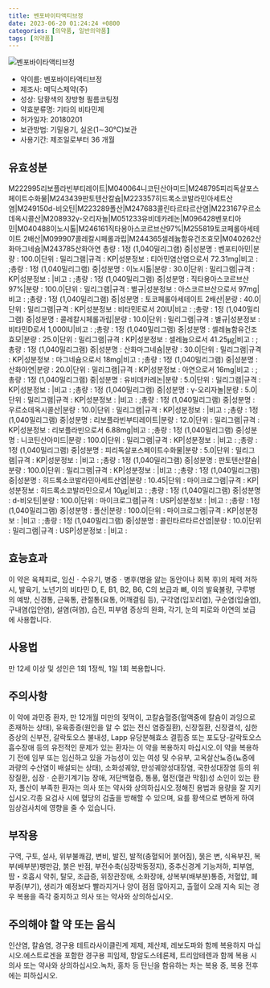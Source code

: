 ```yaml
---
title: 벤포바이타액티브정
date: 2023-06-20 01:24:24 +0800
categories: [의약품, 일반의약품]
tags: [의약품]
---
```

![벤포바이타액티브정](https://nedrug.mfds.go.kr/pbp/cmn/itemImageDownload/1NOwp2F6M_v)

- 약이름: 벤포바이타액티브정
- 제조사: 메딕스제약(주)
- 성상: 담황색의 장방형 필름코팅정
- 약효분류명: 기타의 비타민제
- 허가일자: 20180201
- 보관방법: 기밀용기, 실온(1∼30℃)보관
- 사용기간: 제조일로부터 36 개월
## 유효성분
M222995리보플라빈부티레이트|M040064니코틴산아미드|M248795피리독살포스페이트수화물|M243439판토텐산칼슘|M223357히드록소코발라민아세트산염|M249150d-비오틴|M223289폴산|M247683콜린타르타르산염|M223167우르소데옥시콜산|M208932γ-오리자놀|M051233유비데카레논|M096428벤포티아민|M040488이노시톨|M246161직타용아스코르브산97%|M255819토코페롤아세테이트 2배산|M099907콜레칼시페롤과립|M244365셀레늄함유건조효모|M040262산화마그네슘|M243785산화아연
총량 : 1정 (1,040밀리그램) 중|성분명 : 벤포티아민|분량 : 100.0|단위 : 밀리그램|규격 : KP|성분정보 : 티아민염산염으로서 72.31mg|비고 : ;총량 : 1정 (1,040밀리그램) 중|성분명 : 이노시톨|분량 : 30.0|단위 : 밀리그램|규격 : KP|성분정보 : |비고 : ;총량 : 1정 (1,040밀리그램) 중|성분명 : 직타용아스코르브산97%|분량 : 100.0|단위 : 밀리그램|규격 : 별규|성분정보 : 아스코르브산으로서 97mg|비고 : ;총량 : 1정 (1,040밀리그램) 중|성분명 : 토코페롤아세테이트 2배산|분량 : 40.0|단위 : 밀리그램|규격 : KP|성분정보 : 비타민E로서 20IU|비고 : ;총량 : 1정 (1,040밀리그램) 중|성분명 : 콜레칼시페롤과립|분량 : 10.0|단위 : 밀리그램|규격 : 별규|성분정보 : 비타민D로서 1,000IU|비고 : ;총량 : 1정 (1,040밀리그램) 중|성분명 : 셀레늄함유건조효모|분량 : 25.0|단위 : 밀리그램|규격 : KP|성분정보 : 셀레늄으로서 41.25㎍|비고 : ;총량 : 1정 (1,040밀리그램) 중|성분명 : 산화마그네슘|분량 : 30.0|단위 : 밀리그램|규격 : KP|성분정보 : 마그네슘으로서 18mg|비고 : ;총량 : 1정 (1,040밀리그램) 중|성분명 : 산화아연|분량 : 20.0|단위 : 밀리그램|규격 : KP|성분정보 : 아연으로서 16mg|비고 : ;총량 : 1정 (1,040밀리그램) 중|성분명 : 유비데카레논|분량 : 5.0|단위 : 밀리그램|규격 : KP|성분정보 : |비고 : ;총량 : 1정 (1,040밀리그램) 중|성분명 : γ-오리자놀|분량 : 5.0|단위 : 밀리그램|규격 : KP|성분정보 : |비고 : ;총량 : 1정 (1,040밀리그램) 중|성분명 : 우르소데옥시콜산|분량 : 10.0|단위 : 밀리그램|규격 : KP|성분정보 : |비고 : ;총량 : 1정 (1,040밀리그램) 중|성분명 : 리보플라빈부티레이트|분량 : 12.0|단위 : 밀리그램|규격 : KP|성분정보 : 리보플라빈으로서 6.88mg|비고 : ;총량 : 1정 (1,040밀리그램) 중|성분명 : 니코틴산아미드|분량 : 100.0|단위 : 밀리그램|규격 : KP|성분정보 : |비고 : ;총량 : 1정 (1,040밀리그램) 중|성분명 : 피리독살포스페이트수화물|분량 : 5.0|단위 : 밀리그램|규격 : KP|성분정보 : |비고 : ;총량 : 1정 (1,040밀리그램) 중|성분명 : 판토텐산칼슘|분량 : 100.0|단위 : 밀리그램|규격 : KP|성분정보 : |비고 : ;총량 : 1정 (1,040밀리그램) 중|성분명 : 히드록소코발라민아세트산염|분량 : 10.45|단위 : 마이크로그램|규격 : KP|성분정보 : 히드록소코발라민으로서 10㎍|비고 : ;총량 : 1정 (1,040밀리그램) 중|성분명 : d-비오틴|분량 : 100.0|단위 : 마이크로그램|규격 : USP|성분정보 : |비고 : ;총량 : 1정 (1,040밀리그램) 중|성분명 : 폴산|분량 : 100.0|단위 : 마이크로그램|규격 : KP|성분정보 : |비고 : ;총량 : 1정 (1,040밀리그램) 중|성분명 : 콜린타르타르산염|분량 : 10.0|단위 : 밀리그램|규격 : USP|성분정보 : |비고 :
## 효능효과
이 약은 육체피로, 임신ㆍ수유기, 병중ㆍ병후(병을 앓는 동안이나 회복 후)의 체력 저하 시, 발육기, 노년기의 비타민 D, E, B1, B2, B6, C의 보급과 뼈, 이의 발육불량, 구루병의 예방, 신경통, 근육통, 관절통(요통, 어깨결림 등), 구각염(입꼬리염), 구순염(입술염), 구내염(입안염), 설염(혀염), 습진, 피부염 증상의 완화, 각기, 눈의 피로와 아연의 보급에 사용합니다.
## 사용법
만 12세 이상 및 성인은 1회 1정씩, 1일 1회 복용합니다.
## 주의사항
이 약에 과민증 환자, 만 12개월 미만의 젖먹이, 고칼슘혈증(혈액중에 칼슘이 과잉으로 존재하는 상태), 유육종증(원인을 알 수 없는 전신 염증질환), 신장질환, 신장결석, 심한 증상의 신부전, 갈락토오스 불내성, Lapp 유당분해효소 결핍증 또는 포도당-갈락토오스 흡수장애 등의 유전적인 문제가 있는 환자는 이 약을 복용하지 마십시오.이 약을 복용하기 전에 임부 또는 임신하고 있을 가능성이 있는 여성 및 수유부, 고옥살산뇨증(뇨중에 과량의 수산염이 배설되는 상태), 소화성궤양, 만성궤양성대장염, 국한성대장염 등의 위장질환, 심장ㆍ순환기계기능 장애, 저단백혈증, 통풍, 혈전(혈관 막힘)성 소인이 있는 환자, 폴산이 부족한 환자는 의사 또는 약사와 상의하십시오.정해진 용법과 용량을 잘 지키십시오.각종 요검사 시에 혈당의 검출을 방해할 수 있으며, 요를 황색으로 변하게 하여 임상검사치에 영향을 줄 수 있습니다.
## 부작용
구역, 구토, 설사, 위부불쾌감, 변비, 발진, 발적(충혈되어 붉어짐), 묽은 변, 식욕부진, 복부(배부분)팽만감, 붉은 반점, 부전수축(심장박동정지), 중추신경계 기능저하, 피부염, 땀・호흡시 악취, 탈모, 조급증, 위장관장애, 소화장애, 상복부(배부분)통증, 저혈압, 폐부종(부기), 생리가 예정보다 빨라지거나 양이 점점 많아지고, 출혈이 오래 지속 되는 경우 복용을 즉각 중지하고 의사 또는 약사와 상의하십시오.
## 주의해야 할 약 또는 음식
인산염, 칼슘염, 경구용 테트라사이클린계 제제, 제산제, 레보도파와 함께 복용하지 마십시오.에스트로겐을 포함한 경구용 피임제, 항알도스테론제, 트리암테렌과 함께 복용 시 의사 또는 약사와 상의하십시오.녹차, 홍차 등 탄닌을 함유하는 차는 복용 중, 복용 전후에는 피하십시오.
